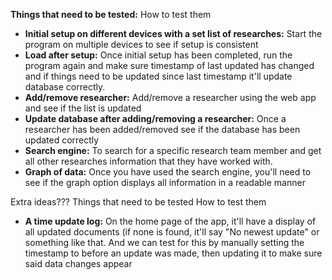 **Things that need to be tested:**	How to test them
- **Initial setup on different devices with a set list of researches:** 	Start the program on multiple devices to see if setup is consistent
- **Load after setup:**	Once initial setup has been completed, run the program again and make sure timestamp of last updated has changed and if things need to be updated                         since last timestamp it'll update database correctly.
- **Add/remove researcher:** Add/remove a researcher using the web app and see if the list is updated
- **Update database after adding/removing a researcher:**	Once a researcher has been added/removed see if the database has been updated correctly
- **Search engine:**	To search for a specific research team member and get all other researches information that they have worked with.
- **Graph of data:**	Once you have used the search engine, you'll need to see if the graph option displays all information in a readable manner 
	
	
	
	
Extra ideas???
Things that need to be tested	How to test them
- **A time update log:**	On the home page of the app, it'll have a display of all updated documents (if none is found, it'll say "No newest update" or something like                             that. And we can test for this by manually setting the timestamp to before an update was made, then updating it to make sure said data changes                           appear
